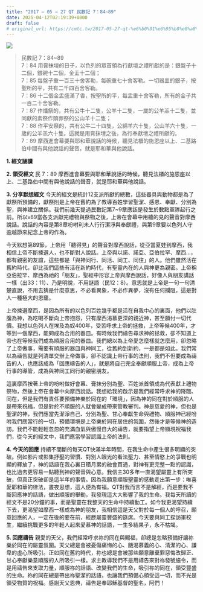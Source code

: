 ```yaml
---
title: "2017 – 05 – 27 QT 民數記 7：84~89"
date: 2025-04-12T02:19:39+0800
draft: false
# original_url: https://cmtc.tw/2017-05-27-qt-%e6%b0%91%e6%95%b8%e8%a8%98-7%ef%bc%9a8489
---
```


![](/images/qt.jpg)
> 民數記 7：84\~89  
> 7：84 用膏抹壇的日子，以色列的眾首領為行獻壇之禮所獻的是：銀盤子十二個，銀碗十二個，金盂十二個；  
> 7：85 每盤子重一百三十舍客勒，每碗重七十舍客勒。一切器皿的銀子，按聖所的平，共有二千四百舍客勒。  
> 7：86 十二個金盂盛滿了香，按聖所的平，每盂重十舍客勒，所有的金子共一百二十舍客勒。  
> 7：87 作燔祭的，共有公牛十二隻，公羊十二隻，一歲的公羊羔十二隻，並同獻的素祭作贖罪祭的公山羊十二隻；  
> 7：88 作平安祭的，共有公牛二十四隻，公綿羊六十隻，公山羊六十隻，一歲的公羊羔六十隻。這就是用膏抹壇之後，為行奉獻壇之禮所獻的。  
> 7：89 摩西進會幕要與耶和華說話的時候，聽見法櫃的施恩座以上、二基路伯中間有與他說話的聲音，就是耶和華與他說話。

**1. 經文誦讀**

**2. 領受經文**
民 7：89 摩西進會幕要與耶和華說話的時候，聽見法櫃的施恩座以上、二基路伯中間有與他說話的聲音，就是耶和華與他說話。

**3. 分享默想經文**
今天的經文是統計12支派所獻的總數，這些器具與動物都是為了獻祭所預備的，獻祭則是上帝在舊約為了教導百姓學習聖潔、感恩、奉獻、分別為聖，與神建立關係。我們前幾天提過民數記第7\~9章應該是發生於數點軍隊起行之前。所以v89當各支派獻完禮物與祭物之後，上帝在會幕中用聽的見的聲音對摩西說話。說話的內容是第8章吩咐利未人行行潔淨與奉獻禮，與第9章要以色列人守逾越節來紀念上帝的作為。

今天默想第89節，上帝用「聽得見」的聲音對摩西說話，從亞當夏娃到摩西，我相信上帝不斷揀選人，也不斷對人說話。上帝與以諾、諾亞、亞伯拉罕、摩西…，都有親密的友誼，這些都是「與神同行、同活、同工、同住」的人。他們雖然活在舊約時代，卻比我們這些有活在新約時代，有聖靈內在的人與神更為親密。上帝稱亞伯拉罕、摩西為祂的「朋友」，聖經中形容上帝與摩西說話，好像人與朋友講話一樣（出33：11）、乃是明說，不用謎語（民12：8）。意思就是上帝是一句一句清楚直說，不用去猜是什麼意思，不必看異象，不必作異夢，沒有任何攔阻，這是對人一種極大的恩竉。

上帝揀選摩西，是因為所有的以色列百姓幾乎都是活在自我中心的裏面，他們以肚腹為神，為吃喝不斷向上帝抱怨，只有摩西渴慕更深的親近神，甚至願付一切代價。我想以色列人在埃及為奴400年，受苦呼求上帝的拯救，上帝等候400年，才等到一個摩西，能夠成為合用的器皿。有時候我們禱告尋求神的拯救，卻不知道上帝也在等候我們成為順服合用的器皿。我們總以為上帝愛怎麼樣就怎麼用，卻忽略了上帝做事，需要有順服的器皿與神同工，從舊約到新約，一是都是如此。我們常以為禱告就是列清單交辦上帝做事，卻不認識上帝行事的法則，我們不但要成為禱告的人，也應該成為「回應禱告的人」，就是將自己完全奉獻順服上帝，成為上帝行事的導管，成為與神同工同行的親密朋友。

這裏摩西按著上帝的吩咐做好會幕、膏抹分別為聖、百姓派首領成為代表獻上禮物祭物，然後上帝在會幕中向摩西說話。我想給我的啟示是我們經常呼求神的降臨、同在，但是我們有責任要預備神樂於同在的「環境」，因為神的同在對於順服的人是帶來祝福，但是對於不順服的人就會變成帶來管教審判。神是慈愛的神，但也是聖潔的神，我們應當先潔淨自己、分別為聖、甘心奉獻生命與禮物、順服神已經吩咐我們應當行的一切，預備環境是上帝樂於同在居住的氛圍，然後才是等候神的造訪。我們不能輕輕忽忽的充滿血氣與傲慢自大的禱告，就要指望上帝顯現祝福我們，從今天的經文中，我們應當學習認識上帝的法則。

**4. 今天的回應**
持續不間斷的每天QT快滿半年時間，在我生命中產生很多明顯的突破。例如影片或影集抒壓的習慣、對別人眼光的看法壓力、甚至情慾上的爭戰也明顯的釋放了，神的話語在我心裏日積月累的融會貫通，對神有更完整一點的認識，也比過去更容易一點聽到神的聲音與心意。我信主30多年一直渴望屬靈上有所突破，但真正突破卻是這半年的事情。因為我願意順服聖靈的感動走出第一步：唯喜愛耶和華的律法，晝夜思想，這人便為有福。QT對我而言不是解經，而是要我不斷回應神的話語，做出順服的舉動，我發現這大大影響了我的生命。我每天所讀的經文不是20分鐘的事，而是聖靈在我整天的生命中持續動工。如今我更渴望持續下去，更渴望如摩西一樣成為神的朋友，我相信這是天父對於每一個人的呼召，願意回應的人，一定在後的要在前，經歷屬靈豐盛的筵席。今天要與同工探訪軍校生，繼續挑戰更多的年輕人起來愛慕神的話語，一生多結果子，永不枯竭。

**5. 回應禱告**
親愛的天父，我們經常呼求祢的同在與賜福，卻總是忽略預備好讓祢樂於同在的屬靈氛圍。天父總是會被憂傷痛悔的心、饑渴慕義的心、清潔的心、謙卑的虛心所吸引。正如同在舊約時代，祢也總是會被那些願意離棄罪惡悔改歸正、甘心奉獻樂意順服的人所吸引一樣。求主教導我們不是用禱告來對祢發號施令，而是用禱告來支取力量，順服祢的話語、改變我們的生命，吸引祢的同在，領受豐盛的生命。祢的同在總是帶出祢聖潔的話語，也讓我們預備心領受這一切，而不光是領受物質的祝福。感謝天父恩典，禱告是奉耶穌基督的聖名，阿們！
